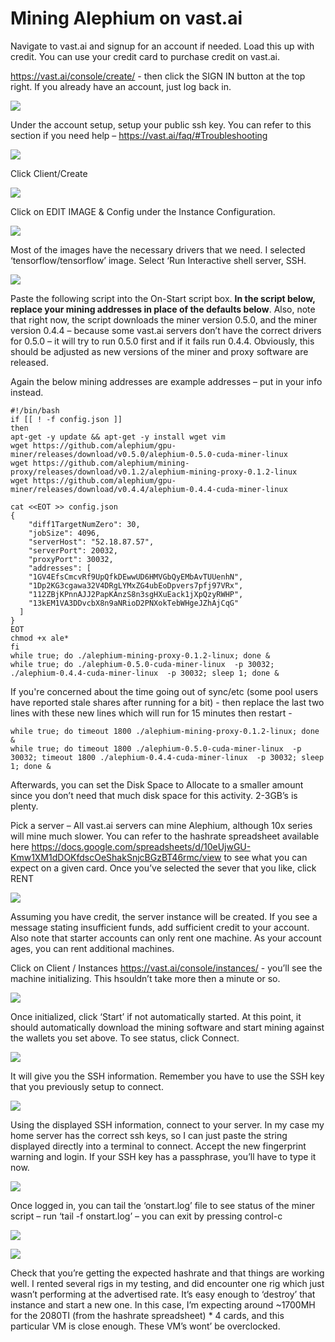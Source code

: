 # Mining Alephium on vast.ai

Navigate to vast.ai and signup for an account if needed. Load this up
with credit. You can use your credit card to purchase credit on vast.ai.

https://vast.ai/console/create/ - then click the SIGN IN button at the
top right. If you already have an account, just log back in.

![](./miningonvastmedia/image1.png)

Under the account setup, setup your public ssh key. You can refer to
this section if you need help – https://vast.ai/faq/#Troubleshooting

![](./miningonvastmedia/image2.png)

Click Client/Create

![](./miningonvastmedia/image3.png)

Click on EDIT IMAGE & Config under the Instance Configuration.

![](./miningonvastmedia/image4.png)

Most of the images have the necessary drivers that we need. I selected
‘tensorflow/tensorflow’ image. Select ‘Run Interactive shell server,
SSH.

![](./miningonvastmedia/image5.png)

Paste the following script into the On-Start script box. **In the script
below, replace your mining addresses in place of the defaults below**.
Also, note that right now, the script downloads the miner version 0.5.0,
and the miner version 0.4.4 – because some vast.ai servers don’t have
the correct drivers for 0.5.0 – it will try to run 0.5.0 first and if it
fails run 0.4.4. Obviously, this should be adjusted as new versions of
the miner and proxy software are released.

Again the below mining addresses are example addresses – put in your
info instead.

```
#!/bin/bash
if [[ ! -f config.json ]]
then
apt-get -y update && apt-get -y install wget vim
wget https://github.com/alephium/gpu-miner/releases/download/v0.5.0/alephium-0.5.0-cuda-miner-linux
wget https://github.com/alephium/mining-proxy/releases/download/v0.1.2/alephium-mining-proxy-0.1.2-linux
wget https://github.com/alephium/gpu-miner/releases/download/v0.4.4/alephium-0.4.4-cuda-miner-linux

cat <<EOT >> config.json
{
    "diff1TargetNumZero": 30,
    "jobSize": 4096,
    "serverHost": "52.18.87.57",
    "serverPort": 20032,
    "proxyPort": 30032,
    "addresses": [
    "1GV4EfsCmcvRf9UpQfkDEwwUD6HMVGbQyEMbAvTUUenhN",
    "1Dp2KG3cgawa32V4DRgLYMxZG4ubEoDpvers7pfj97VRx",
    "112ZBjKPnnAJJ2PapKAnzS8n3sgHXuEack1jXpQzyRWHP",
    "13kEM1VA3DDvcbX8n9aNRioD2PNXokTebWHgeJZhAjCqG"
  ]
}
EOT
chmod +x ale*
fi
while true; do ./alephium-mining-proxy-0.1.2-linux; done &
while true; do ./alephium-0.5.0-cuda-miner-linux  -p 30032; ./alephium-0.4.4-cuda-miner-linux  -p 30032; sleep 1; done &
```


If you're concerned about the time going out of sync/etc (some pool users have reported stale shares after running for a bit) - then replace the last two lines with these new lines which will run for 15 minutes then restart -

```
while true; do timeout 1800 ./alephium-mining-proxy-0.1.2-linux; done &
while true; do timeout 1800 ./alephium-0.5.0-cuda-miner-linux  -p 30032; timeout 1800 ./alephium-0.4.4-cuda-miner-linux  -p 30032; sleep 1; done &
```

Afterwards, you can set the Disk Space to Allocate to a smaller amount
since you don’t need that much disk space for this activity. 2-3GB’s is
plenty.

Pick a server – All vast.ai servers can mine Alephium, although 10x
series will mine much slower. You can refer to the hashrate spreadsheet
available here
<https://docs.google.com/spreadsheets/d/10eUjwGU-Kmw1XM1dDOKfdscOeShakSnjcBGzBT46rmc/view>
to see what you can expect on a given card. Once you’ve selected the
sever that you like, click RENT

![](./miningonvastmedia/image6.png)

Assuming you have credit, the server instance will be created. If you
see a message stating insufficient funds, add sufficient credit to your
account. Also note that starter accounts can only rent one machine. As
your account ages, you can rent additional machines.

Click on Client / Instances <https://vast.ai/console/instances/> -
you’ll see the machine initializing. This hsouldn’t take more then a
minute or so.

![](./miningonvastmedia/image7.png)

Once initialized, click ‘Start’ if not automatically started. At this
point, it should automatically download the mining software and start
mining against the wallets you set above. To see status, click Connect.

![](./miningonvastmedia/image8.png)

It will give you the SSH information. Remember you have to use the SSH
key that you previously setup to connect.

![](./miningonvastmedia/image9.png)

Using the displayed SSH information, connect to your server. In my case
my home server has the correct ssh keys, so I can just paste the string
displayed directly into a terminal to connect. Accept the new
fingerprint warning and login. If your SSH key has a passphrase, you’ll
have to type it now.

![](./miningonvastmedia/image10.png)

Once logged in, you can tail the ‘onstart.log’ file to see status of the
miner script – run ‘tail -f onstart.log’ – you can exit by pressing
control-c

![](./miningonvastmedia/image11.png)

![](./miningonvastmedia/image12.png)

Check that you’re getting the expected hashrate and that things are
working well. I rented several rigs in my testing, and did encounter one
rig which just wasn’t performing at the advertised rate. It’s easy
enough to ‘destroy’ that instance and start a new one. In this case, I’m
expecting around \~1700MH for the 2080TI (from the hashrate spreadsheet)
\* 4 cards, and this particular VM is close enough. These VM’s wont’ be
overclocked.

